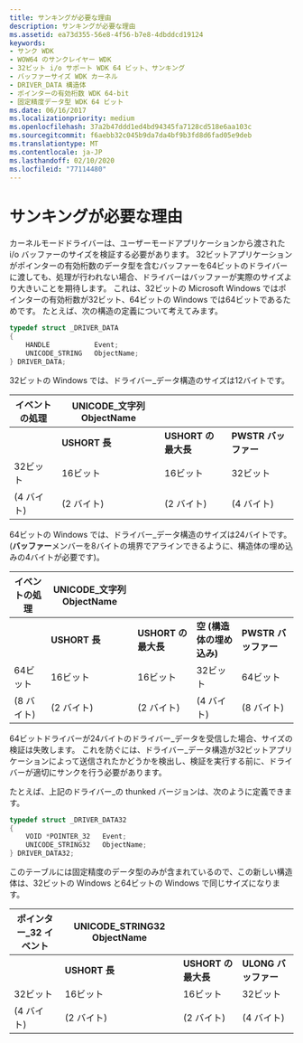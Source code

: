 ```yaml
---
title: サンキングが必要な理由
description: サンキングが必要な理由
ms.assetid: ea73d355-56e8-4f56-b7e8-4dbddcd19124
keywords:
- サンク WDK
- WOW64 のサンクレイヤー WDK
- 32ビット i/o サポート WDK 64 ビット、サンキング
- バッファーサイズ WDK カーネル
- DRIVER_DATA 構造体
- ポインターの有効桁数 WDK 64-bit
- 固定精度データ型 WDK 64 ビット
ms.date: 06/16/2017
ms.localizationpriority: medium
ms.openlocfilehash: 37a2b47ddd1ed4bd94345fa7128cd518e6aa103c
ms.sourcegitcommit: f6aebb32c045b9da7da4bf9b3fd8d6fad05e9deb
ms.translationtype: MT
ms.contentlocale: ja-JP
ms.lasthandoff: 02/10/2020
ms.locfileid: "77114480"
---
```

# <a name="why-thunking-is-necessary"></a>サンキングが必要な理由

カーネルモードドライバーは、ユーザーモードアプリケーションから渡された i/o バッファーのサイズを検証する必要があります。 32ビットアプリケーションがポインターの有効桁数のデータ型を含むバッファーを64ビットのドライバーに渡しても、処理が行われない場合、ドライバーはバッファーが実際のサイズより大きいことを期待します。 これは、32ビットの Microsoft Windows ではポインターの有効桁数が32ビット、64ビットの Windows では64ビットであるためです。 たとえば、次の構造の定義について考えてみます。

```cpp
typedef struct _DRIVER_DATA
{
    HANDLE           Event;
    UNICODE_STRING   ObjectName;
} DRIVER_DATA;
```

32ビットの Windows では、ドライバー\_データ構造のサイズは12バイトです。

|イベントの処理|UNICODE\_文字列 ObjectName|||
|----|----|----|---|
||**USHORT 長**|**USHORT の最大長**|**PWSTR バッファー**|
|32ビット|16ビット|16ビット|32ビット|
|(4 バイト)|(2 バイト)|(2 バイト)|(4 バイト)|

64ビットの Windows では、ドライバー\_データ構造のサイズは24バイトです。 (**バッファー**メンバーを8バイトの境界でアラインできるように、構造体の埋め込みの4バイトが必要です)。

|イベントの処理|UNICODE\_文字列 ObjectName||||
|----|----|----|----|----|
||**USHORT 長**|**USHORT の最大長**|**空 (構造体の埋め込み)**|**PWSTR バッファー**|
|64ビット|16ビット|16ビット|32ビット|64ビット|
|(8 バイト)|(2 バイト)|(2 バイト)|(4 バイト)|(8 バイト)|

64ビットドライバーが24バイトのドライバー\_データを受信した場合、サイズの検証は失敗します。 これを防ぐには、ドライバー\_データ構造が32ビットアプリケーションによって送信されたかどうかを検出し、検証を実行する前に、ドライバーが適切にサンクを行う必要があります。

たとえば、上記のドライバー\_の thunked バージョンは、次のように定義できます。

```cpp
typedef struct _DRIVER_DATA32
{
    VOID *POINTER_32   Event;
    UNICODE_STRING32   ObjectName;
} DRIVER_DATA32;
```

このテーブルには固定精度のデータ型のみが含まれているので、この新しい構造体は、32ビットの Windows と64ビットの Windows で同じサイズになります。

|ポインター\_32 イベント|UNICODE\_STRING32 ObjectName|||
|----|----|----|----|
||**USHORT 長**|**USHORT の最大長**|**ULONG バッファー**|
|32ビット|16ビット|16ビット|32ビット|
|(4 バイト)|(2 バイト)|(2 バイト)|(4 バイト)|
